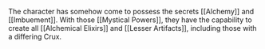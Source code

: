 The character has somehow come to possess the secrets [[Alchemy]] and [[Imbuement]]. With those [[Mystical Powers]], they have the capability to create all [[Alchemical Elixirs]] and [[Lesser Artifacts]], including those with a differing Crux.
